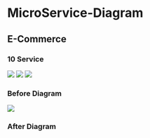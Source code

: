 # MicroService-Diagram

## E-Commerce

### 10 Service
<img src="https://github.com/maime-mainhee-maicode/MicroService-Diagram-ECommerce/blob/main/service_1.png"/>
<img src="https://github.com/maime-mainhee-maicode/MicroService-Diagram-ECommerce/blob/main/service_2.png"/>
<img src="https://github.com/maime-mainhee-maicode/MicroService-Diagram-ECommerce/blob/main/service_3.png"/>

### Before Diagram
<img src="https://github.com/maime-mainhee-maicode/MicroService-Diagram-ECommerce/blob/main/before.PNG"/>

### After Diagram
